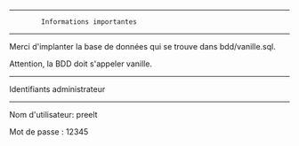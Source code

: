 **************************************************
                                              
            Informations importantes            
                                                
**************************************************

Merci d'implanter la base de données qui se trouve dans bdd/vanille.sql.

Attention, la BDD doit s'appeler vanille.

*******************************

  Identifiants administrateur 
 
*******************************

Nom d'utilisateur:	preelt

Mot de passe :		12345

